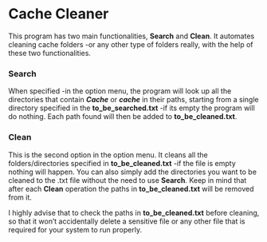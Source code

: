 # Cache Cleaner

This program has two main functionalities, **Search** and **Clean**. It automates cleaning cache folders -or any other type of folders really, with the help of these two functionalities.


### Search

When specified -in the option menu, the program will look up all the directories that contain **_Cache_** or **_cache_** in their paths, starting from a single directory specified in the **to_be_searched.txt** -if its empty the program will do nothing.
Each path found will then be added to **to_be_cleaned.txt**.


### Clean

This is the second option in the option menu. It cleans all the folders/directories specified in **to_be_cleaned.txt** -if the file is empty nothing will happen.
You can also simply add the directories you want to be cleaned to the .txt file without the need to use **Search**. 
Keep in mind that after each **Clean** operation the paths in **to_be_cleaned.txt** will be removed from it.


I highly advise that to check the paths in **to_be_cleaned.txt** before cleaning, so that it won’t accidentally delete a sensitive file or any other file that is required for your system to run properly.
